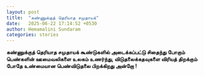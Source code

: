 ```yaml
---
layout: post
title:  "கண்ணுக்குத் தெரியாத சமுதாயக்"
date:   2025-06-22 17:14:52 +0530
author: Hemamalini Sundaram
categories: stories
---
```


**கண்ணுக்குத் தெரியாத சமுதாயக் கூண்டுகளில் அடைக்கப்பட்டு சிதைந்து போகும் பெண்களின்
ஊமைவலிகளை உலகம் உணர்ந்து, விடுதலைக்கதவுகளை விரியத் திறக்கும் போதே உண்மையான
பெண்விடுதலை பிறக்கிறது அன்றோ !**
